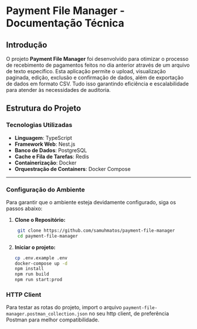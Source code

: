 # Payment File Manager - Documentação Técnica

## Introdução

O projeto **Payment File Manager** foi desenvolvido para otimizar o processo de recebimento de pagamentos feitos no dia anterior através de um arquivo de texto específico. Esta aplicação permite o upload, visualização paginada, edição, exclusão e confirmação de dados, além de exportação de dados em formato CSV. Tudo isso garantindo eficiência e escalabilidade para atender às necessidades de auditoria.

## Estrutura do Projeto

### Tecnologias Utilizadas

- **Linguagem**: TypeScript
- **Framework Web**: Nest.js
- **Banco de Dados**: PostgreSQL
- **Cache e Fila de Tarefas**: Redis
- **Containerização**: Docker
- **Orquestração de Containers**: Docker Compose

---

### Configuração do Ambiente

Para garantir que o ambiente esteja devidamente configurado, siga os passos abaixo:

1. **Clone o Repositório:**

   ```bash
    git clone https://github.com/samuhmatos/payment-file-manager
    cd payment-file-manager
   ```

2. **Iniciar o projeto:**
   ```bash
   cp .env.example .env
   docker-compose up -d
   npm install
   npm run build
   npm run start:prod
   ```

### HTTP Client

Para testar as rotas do projeto, import o arquivo `payment-file-manager.postman_collection.json` no seu http client, de preferência Postman para melhor compatibilidade.
